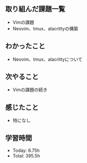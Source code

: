 ## 取り組んだ課題一覧
- Vimの課題
- Neovim、tmux、alacrittyの構築
## わかったこと
- Neovim、tmux、alacrittyについて
## 次やること
- Vimの課題の続き
## 感じたこと
- 特になし
## 学習時間
- Today: 6.75h
- Total: 395.5h
